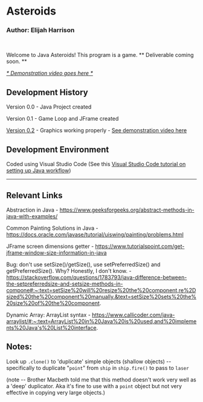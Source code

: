 # Asteroids

### Author: Elijah Harrison
<br>

Welcome to Java Asteroids! This program is a game. ** Deliverable coming soon. **

*[* Demonstration video goes here *]()*

## Development History

Version 0.0 - Java Project created

Version 0.1 - Game Loop and JFrame created

[Version 0.2](https://github.com/ehrrsn7/Asteroids-Java/commit/c3766469482f3e1356da85b02d75ef065ae09ce6) - 
Graphics working properly -
[See demonstration video here](https://youtu.be/7VTV3HpEoC4)<br>

## Development Environment

Coded using Visual Studio Code (See this [Visual Studio Code tutorial on setting up Java workflow](https://code.visualstudio.com/docs/languages/java))

---

## Relevant Links

Abstraction in Java - https://www.geeksforgeeks.org/abstract-methods-in-java-with-examples/

Common Painting Solutions in Java - https://docs.oracle.com/javase/tutorial/uiswing/painting/problems.html

JFrame screen dimensions getter - https://www.tutorialspoint.com/get-jframe-window-size-information-in-java

Bug: don't use setSize()/getSize(), use setPreferredSize() and getPreferredSize(). Why? Honestly, I don't know. - 
https://stackoverflow.com/questions/1783793/java-difference-between-the-setpreferredsize-and-setsize-methods-in-compone#:~:text=setSize%20will%20resize%20the%20component,re%2Dsized%20the%20component%20manually.&text=setSize%20sets%20the%20size%20of%20the%20component.

Dynamic Array: ArrayList syntax - 
https://www.callicoder.com/java-arraylist/#:~:text=ArrayList%20in%20Java%20is%20used,and%20implements%20Java's%20List%20interface.


## Notes:

Look up ```.clone()``` to 'duplicate' simple objects (shallow objects) -- specifically to duplicate "```point```" from ```ship``` in ```ship.fire()``` to pass to ```laser```

(note -- Brother Macbeth told me that this method doesn't work very well as a 'deep' duplicator. Aka it's fine to use with a ```point``` object but not very effective in copying very large objects.)

